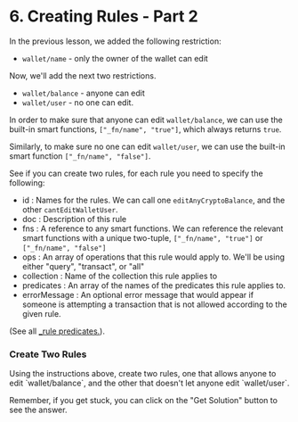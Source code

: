 # 6. Creating Rules - Part 2

In the previous lesson, we added the following restriction:

- `wallet/name` - only the owner of the wallet can edit

Now, we'll add the next two restrictions.

- `wallet/balance` - anyone can edit
- `wallet/user` - no one can edit.

In order to make sure that anyone can edit `wallet/balance`, we can use the built-in smart functions, `["_fn/name", "true"]`, which always returns `true`.

Similarly, to make sure no one can edit `wallet/user`, we can use the built-in smart function `["_fn/name", "false"]`.

See if you can create two rules, for each rule you need to specify the following:

- id : Names for the rules. We can call one `editAnyCryptoBalance`, and the other `cantEditWalletUser`.
- doc : Description of this rule
- fns : A reference to any smart functions. We can reference the relevant smart functions with a unique two-tuple, `["_fn/name", "true"]` or `["_fn/name", "false"]`
- ops : An array of operations that this rule would apply to. We'll be using either "query", "transact", or "all"
- collection : Name of the collection this rule applies to
- predicates : An array of the names of the predicates this rule applies to.
- errorMessage : An optional error message that would appear if someone is attempting a transaction that is not allowed according to the given rule.

(See all <a href="/docs/infrastructure/system-collections#_rule" target="_blank">\_rule predicates.</a>).

<div class="challenge">
<h3>Create Two Rules</h3>
<p>Using the instructions above, create two rules, one that allows anyone to edit `wallet/balance`, and the other that doesn't let anyone edit `wallet/user`.</p>
<p>Remember, if you get stuck, you can click on the "Get Solution" button to see the answer.</p>
</div>
<br/>
<br/>
